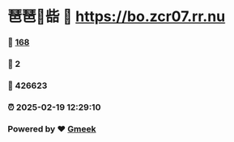 # 琶琶🔭啙 :link: https://bo.zcr07.rr.nu 
### :page_facing_up: [168](https://bo.zcr07.rr.nu/tag.html) 
### :speech_balloon: 2 
### :hibiscus: 426623 
### :alarm_clock: 2025-02-19 12:29:10 
### Powered by :heart: [Gmeek](https://github.com/Meekdai/Gmeek)
